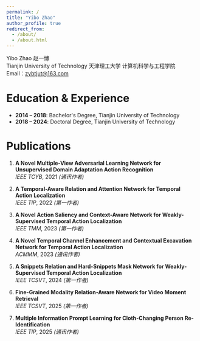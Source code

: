 ```yaml
---
permalink: /
title: "Yibo Zhao"
author_profile: true
redirect_from: 
  - /about/
  - /about.html
---
```


Yibo Zhao  赵一博  <br>
Tianjin University of Technology   天津理工大学 计算机科学与工程学院 <br>
Email：zybtjut@163.com <br>

Education & Experience
======

- **2014 – 2018**: Bachelor's Degree, Tianjin University of Technology  
- **2018 – 2024**: Doctoral Degree, Tianjin University of Technology

Publications
======
1. **A Novel Multiple-View Adversarial Learning Network for Unsupervised Domain Adaptation Action Recognition**  
   *IEEE TCYB*, 2021 *(通讯作者)*  

2. **A Temporal-Aware Relation and Attention Network for Temporal Action Localization**  
   *IEEE TIP*, 2022 *(第一作者)*

3. **A Novel Action Saliency and Context-Aware Network for Weakly-Supervised Temporal Action Localization**  
   *IEEE TMM*, 2023 *(第一作者)* 

4. **A Novel Temporal Channel Enhancement and Contextual Excavation Network for Temporal Action Localization**  
   *ACMMM*, 2023 *(通讯作者)*  

5. **A Snippets Relation and Hard-Snippets Mask Network for Weakly-Supervised Temporal Action Localization**  
   *IEEE TCSVT*, 2024 *(第一作者)* 

6. **Fine-Grained Modality Relation-Aware Network for Video Moment Retrieval**  
   *IEEE TCSVT*, 2025 *(第一作者)* 

7. **Multiple Information Prompt Learning for Cloth-Changing Person Re-Identification**  
   *IEEE TIP*, 2025 *(通讯作者)* 
